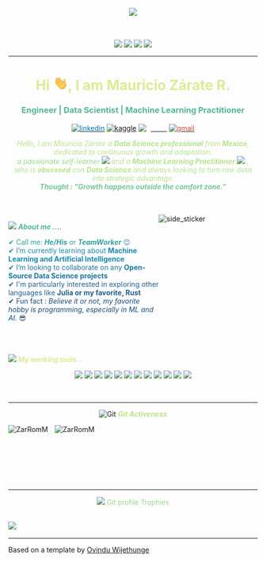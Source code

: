 <p align="center">
  <img src="https://media.licdn.com/dms/image/v2/D5616AQEDTgLkTPGBNw/profile-displaybackgroundimage-shrink_350_1400/B56Zk4IQ2dI8AY-/0/1757583315238?e=1760572800&v=beta&t=5ti72VPMglTOFy4PKJOpCSIfrjkGokFHyLli5gHOJv4" />
</p>
<br>

<p align="center">
  <img src="https://img.shields.io/badge/Focus-Machine%20Learning-34a0a4" />
  <img src="https://img.shields.io/badge/Specialty-Data%20Science-99d98c" />
  <img src="https://img.shields.io/badge/Location-Mexico-1a759f" />
  <img src="https://img.shields.io/badge/Languages-Spanish%20%26%20English-b5e48c" />
</p>
<hr>
<h1 align="center"><span style="color: #d9ed92;">Hi <img src="https://raw.githubusercontent.com/ABSphreak/ABSphreak/master/gifs/Hi.gif" width="30px">, I am Mauricio Zárate R.</span></h1>
<h3 align="center"><span style="color: #52b69a;">Engineer | Data Scientist | Machine Learning Practitioner</span></h3>
<p align="center">
  <a href="https://www.linkedin.com/in/mzarom" target="blank"><img align="center" src="https://cdn.jsdelivr.net/npm/simple-icons@v11/icons/linkedin.svg" alt="linkedin" height="40" width="40" style="color: #0077B5;"/></a>
  <a href="https://www.kaggle.com/mzarom" target="blank"><img align="center" src="https://www.vectorlogo.zone/logos/kaggle/kaggle-icon.svg" alt="kaggle" height="40" width="40" /></a>
  <a href="https://github.com/ZarRomM" target="blank"><img align="center" src="https://cdn.jsdelivr.net/npm/simple-icons@v11/icons/github.svg" alt="github" height="40" width="40" style="color: white;"/></a>
  <a href = "mailto:mauriciozarateromero@gmail.com"><img align="center" src="https://cdn.jsdelivr.net/npm/simple-icons@v11/icons/gmail.svg" alt="gmail" height="40" width="40" style="color: #D14836;"/></a>
</p>
</p>

<p align="center">
  <em>
    <span style="color: #b5e48c;">Hello, I am Mauricio Zárate a <b>Data Science professional</b> from <b>Mexico</b>, dedicated to continuous growth and adaptation. <br>
    <span style="color: #99d98c;">a passionate self-learner</span> <img src="https://github.com/TheDudeThatCode/TheDudeThatCode/blob/master/Assets/Developer.gif" width="30px"> and a <b>Machine Learning Practitioner</b>&nbsp;<img src="https://github.com/TheDudeThatCode/TheDudeThatCode/blob/master/Assets/Designer.gif" width="36px">&nbsp,<br>who is <b>obsessed</b>
    con <b>Data Science</b> and always looking to turn raw data into strategic advantage.
  </em>
  <br>
  <span style="color: #76c893;"><b><i>Thought : "Growth happens outside the comfort zone.”</i></b></span>
</p>
<br><br>
<img align="right" width=200px height=200px alt="side_sticker" src="https://media.giphy.com/media/TEnXkcsHrP4YedChhA/giphy.gif" />

<img src="https://media.giphy.com/media/iY8CRBdQXODJSCERIr/giphy.gif" width="30px">&nbsp;<span style="color: #52b69a;">***About me ....***</span>

<span style="color: #34a0a4;">✔ Call me: ***He/His*** or ***TeamWorker*** 😊 </span><br>
<span style="color: #168aad;">✔ I’m currently learning about **Machine Learning and Artificial Intelligence**</span><br>
<span style="color: #1a759f;">✔ I’m looking to collaborate on any **Open-Source Data Science projects**</span><br>
<span style="color: #1e6091;">✔ I'm particularly interested in exploring other languages like **Julia or my favorite, Rust**</span><br>
<span style="color: #184e77;">✔ Fun fact : *Believe it or not, my favorite hobby is programming, especially in ML and AI.* 😎</span><br><br><br><br>

<img src="https://media.giphy.com/media/iY8CRBdQXODJSCERIr/giphy.gif" width="30px">&nbsp;<span style="color: #d9ed92;">***My working tools...***</span>
<p align="center">
  <img src="https://img.shields.io/badge/-Git-F05032?style=for-the-badge&logo=git&logoColor=white" />
  <img src="https://img.shields.io/badge/-Python-3776AB?style=for-the-badge&logo=python&logoColor=white" />
  <img src="https://img.shields.io/badge/-Jupyter-F37626?style=for-the-badge&logo=Jupyter&logoColor=white" />
  <img src="https://img.shields.io/badge/-MySQL-4479A1?style=for-the-badge&logo=mysql&logoColor=white" />
  <img src="https://img.shields.io/badge/-SQLite-07405E?style=for-the-badge&logo=sqlite&logoColor=white" />
  <img src="https://img.shields.io/badge/-Linux-FCC624?style=for-the-badge&logo=linux&logoColor=black" />
  <img src="https://img.shields.io/badge/-Windows-0078D4?style=for-the-badge&logo=windows&logoColor=white" />
  <img src="https://img.shields.io/badge/-VSCode-007ACC?style=for-the-badge&logo=visual-studio-code&logoColor=white" />
  <img src="https://img.shields.io/badge/-Numpy-013243?style=for-the-badge&logo=numpy&logoColor=white" />
  <img src="https://img.shields.io/badge/-Pandas-150458?style=for-the-badge&logo=pandas&logoColor=white" />
  <img src="https://img.shields.io/badge/-Scikit--Learn-F7931E?style=for-the-badge&logo=scikit-learn&logoColor=white" />
  <img src="https://img.shields.io/badge/-TensorFlow-FF6F00?style=for-the-badge&logo=tensorflow&logoColor=white" />
</p>
<br>
<hr>
<p align="center">
  <img src="https://media.giphy.com/media/W5eoZHPpUx9sapR0eu/giphy.gif" width="30px" alt="Git"/>&nbsp;<span style="color: #b5e48c;"><i><b>Git Activeness</b></i></span>
</p>

<p><img align="left" src="https://github-readme-stats.vercel.app/api/top-langs?username=ZarRomM&show_icons=true&locale=en&layout=compact&theme=chartreuse-dark" alt="ZarRomM" /></p>
<p>&nbsp;<img align="right" src="https://github-readme-stats.vercel.app/api?username=ZarRomM&show_icons=true&locale=en&theme=chartreuse-dark" alt="ZarRomM" width="410" /></p>
<br><br><br><br><br>

<hr>

<p align="center"><img src="https://media.giphy.com/media/QaMcXSekUWx7aogAUr/giphy.gif" width="30" />&nbsp;<span style="color: #99d98c;">Git profile Trophies</span></p><br>
<img src="https://github-profile-trophy.vercel.app/?username=ZarRomM&theme=juicyfresh&no-bg=true" />

-----
Based on a template by [Ovindu Wijethunge](https://github.com/OvinduWijethunge)